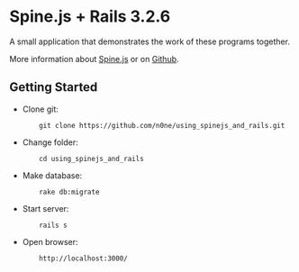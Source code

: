 # Spine.js + Rails 3.2.6

A small application that demonstrates the work of these programs together.

More information about [Spine.js](http://spinejs.com/) or on [Github](https://github.com/maccman/spine).


## Getting Started

* Clone git:

          git clone https://github.com/n0ne/using_spinejs_and_rails.git


* Change folder:

          cd using_spinejs_and_rails


* Make database:

          rake db:migrate


* Start server:

          rails s


* Open browser:


          http://localhost:3000/